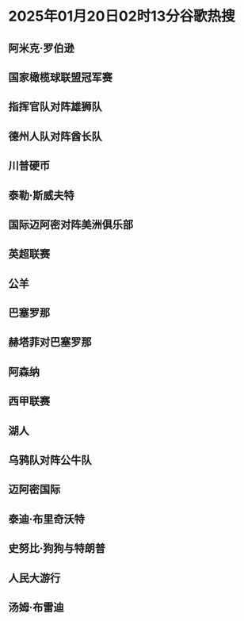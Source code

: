 # 2025年01月20日02时13分谷歌热搜

## 阿米克·罗伯逊

## 国家橄榄球联盟冠军赛

## 指挥官队对阵雄狮队

## 德州人队对阵酋长队

## 川普硬币

## 泰勒·斯威夫特

## 国际迈阿密对阵美洲俱乐部

## 英超联赛

## 公羊

## 巴塞罗那

## 赫塔菲对巴塞罗那

## 阿森纳

## 西甲联赛

## 湖人

## 乌鸦队对阵公牛队

## 迈阿密国际

## 泰迪·布里奇沃特

## 史努比·狗狗与特朗普

## 人民大游行

## 汤姆·布雷迪

